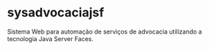 # sysadvocaciajsf
Sistema Web para automação de serviços de advocacia utilizando a tecnologia Java Server Faces.
